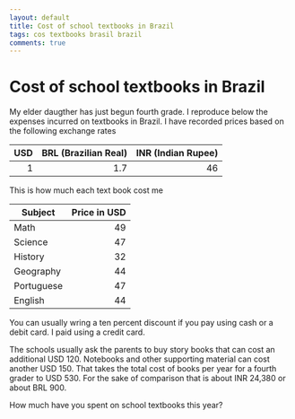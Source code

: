 ```yaml
---
layout: default
title: Cost of school textbooks in Brazil
tags: cos textbooks brasil brazil
comments: true
---
```

# Cost of school textbooks in Brazil

My elder daugther has just begun fourth grade. I reproduce below the expenses incurred on textbooks in Brazil. I have recorded prices based on the following exchange rates

| USD  | BRL (Brazilian Real) | INR (Indian Rupee) |
| ---: | -------------------: | -----------------: |
|    1 |                  1.7 |                 46 |

This is how much each text book cost me

|  Subject   | Price in USD |
| ---------- | -----------: |
| Math       | 49           |
| Science    | 47           |
| History    | 32           |
| Geography  | 44           |
| Portuguese | 47           |
| English    | 44           |

You can usually wring a ten percent discount if you pay using cash or a debit card. I paid using a credit card.

The schools usually ask the parents to buy story books that can cost an additional USD 120. Notebooks and other supporting material can cost another USD 150. That takes the total cost of books per year for a fourth grader to USD 530. For the sake of comparison that is about INR 24,380 or about BRL 900.

How much have you spent on school textbooks this year?
